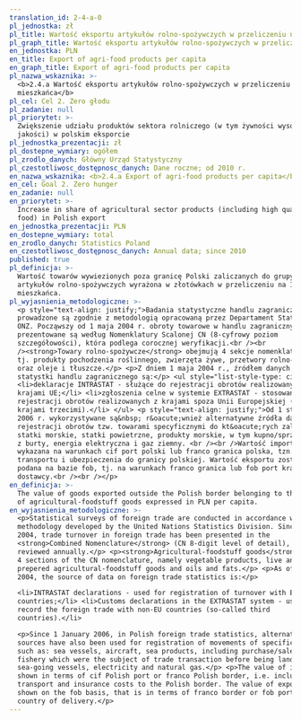 ```yaml
---
translation_id: 2-4-a-0
pl_jednostka: zł
pl_title: Wartość eksportu artykułów rolno-spożywczych w przeliczeniu na 1 mieszkańca
pl_graph_title: Wartość eksportu artykułów rolno-spożywczych w przeliczeniu na 1 mieszkańca
en_jednostka: PLN
en_title: Export of agri-food products per capita
en_graph_title: Export of agri-food products per capita
pl_nazwa_wskaznika: >-
  <b>2.4.a Wartość eksportu artykułów rolno-spożywczych w przeliczeniu na 1
  mieszkańca</b>
pl_cel: Cel 2. Zero głodu
pl_zadanie: null
pl_priorytet: >-
  Zwiększenie udziału produktów sektora rolniczego (w tym żywności wysokiej
  jakości) w polskim eksporcie
pl_jednostka_prezentacji: zł
pl_dostepne_wymiary: ogółem
pl_zrodlo_danych: Główny Urząd Statystyczny
pl_czestotliwosc_dostępnosc_danych: Dane roczne; od 2010 r.
en_nazwa_wskaznika: <b>2.4.a Export of agri-food products per capita</b>
en_cel: Goal 2. Zero hunger
en_zadanie: null
en_priorytet: >-
  Increase in share of agricultural sector products (including high quality
  food) in Polish export
en_jednostka_prezentacji: PLN
en_dostepne_wymiary: total
en_zrodlo_danych: Statistics Poland
en_czestotliwosc_dostępnosc_danych: Annual data; since 2010
published: true
pl_definicja: >-
  Wartość towarów wywiezionych poza granicę Polski zaliczanych do grupy
  artykułów rolno-spożywczych wyrażona w złotówkach w przeliczeniu na 1
  mieszkańca.
pl_wyjasnienia_metodologiczne: >-
  <p style="text-align: justify;">Badania statystyczne handlu zagranicznego
  prowadzone są zgodnie z metodologią opracowaną przez Departament Statystyki
  ONZ. Począwszy od 1 maja 2004 r. obroty towarowe w handlu zagranicznym
  prezentowane są według Nomenklatury Scalonej CN (8-cyfrowy poziom
  szczegółowości), która podlega corocznej weryfikacji.<br /><br
  /><strong>Towary rolno-spożywcze</strong> obejmują 4 sekcje nomenklatury CN,
  tj. produkty pochodzenia roślinnego, zwierzęta żywe, przetwory rolno-spożywcze
  oraz oleje i tłuszcze.</p> <p>Z dniem 1 maja 2004 r., źródłem danych dla
  statystki handlu zagranicznego są:</p> <ul style="list-style-type: circle;">
  <li>deklaracje INTRASTAT - służące do rejestracji obrotów realizowanych z
  krajami UE;</li> <li>zgłoszenia celne w systemie EXTRASTAT - stosowane do
  rejestracji obrotów realizowanych z krajami spoza Unii Europejskiej (tzw.
  krajami trzecimi).</li> </ul> <p style="text-align: justify;">Od 1 stycznia
  2006 r. wykorzystywane są&nbsp; r&oacute;wnież alternatywne źródła danych do
  rejestracji obrotów tzw. towarami specyficznymi do kt&oacute;rych zalicza się:
  statki morskie, statki powietrzne, produkty morskie, w tym kupno/sprzedaż ryb
  z burty, energia elektryczna i gaz ziemny. <br /><br />Wartość importu została
  wykazana na warunkach cif port polski lub franco granica polska, tzn. łącznie
  transportu i ubezpieczenia do granicy polskiej. Wartość eksportu została
  podana na bazie fob, tj. na warunkach franco granica lub fob port kraju
  dostawcy.<br /><br /></p>
en_definicja: >-
  The value of goods exported outside the Polish border belonging to the group
  of agricultural-foodstuff goods expressed in PLN per capita.
en_wyjasnienia_metodologiczne: >-
  <p>Statistical surveys of foreign trade are conducted in accordance with the
  methodology developed by the United Nations Statistics Division. Since 1 May
  2004, trade turnover in foreign trade has been presented in the
  <strong>Combined Nomenclature</strong> (CN 8-digit level of detail), which is
  reviewed annually.</p> <p><strong>Agricultural-foodstuff goods</strong> cover
  4 sections of the CN nomenclature, namely vegetable products, live animals,
  prepered agricultural-foodstuff goods and oils and fats.</p> <p>As of 1 May
  2004, the source of data on foreign trade statistics is:</p>

  <li>INTRASTAT declarations - used for registration of turnover with EU
  countries;</li> <li>Customs declarations in the EXTRASTAT system - used to
  record the foreign trade with non-EU countries (so-called third
  countries).</li>

  <p>Since 1 January 2006, in Polish foreign trade statistics, alternative data
  sources have also been used for registration of movements of specific goods
  such as: sea vessels, aircraft, sea products, including purchase/sale of
  fishery which were the subject of trade transaction before being landed by
  sea-going vessels, electricity and natural gas.</p> <p>The value of imports is
  shown in terms of cif Polish port or franco Polish border, i.e. including
  transport and insurance costs to the Polish border. The value of export is
  shown on the fob basis, that is in terms of franco border or fob port of the
  country of delivery.</p>
---
```

